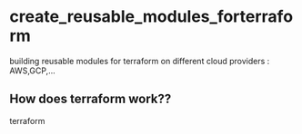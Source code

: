 # create_reusable_modules_forterraform
building reusable modules for terraform on different cloud providers : AWS,GCP,...

## How does terraform work??
terraform 
